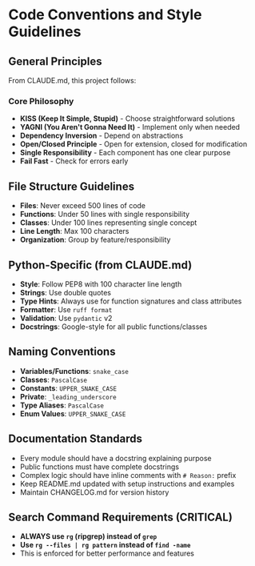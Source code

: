 # Code Conventions and Style Guidelines

## General Principles
From CLAUDE.md, this project follows:

### Core Philosophy
- **KISS (Keep It Simple, Stupid)** - Choose straightforward solutions
- **YAGNI (You Aren't Gonna Need It)** - Implement only when needed
- **Dependency Inversion** - Depend on abstractions
- **Open/Closed Principle** - Open for extension, closed for modification
- **Single Responsibility** - Each component has one clear purpose
- **Fail Fast** - Check for errors early

## File Structure Guidelines
- **Files**: Never exceed 500 lines of code
- **Functions**: Under 50 lines with single responsibility
- **Classes**: Under 100 lines representing single concept
- **Line Length**: Max 100 characters
- **Organization**: Group by feature/responsibility

## Python-Specific (from CLAUDE.md)
- **Style**: Follow PEP8 with 100 character line length
- **Strings**: Use double quotes
- **Type Hints**: Always use for function signatures and class attributes
- **Formatter**: Use `ruff format`
- **Validation**: Use `pydantic` v2
- **Docstrings**: Google-style for all public functions/classes

## Naming Conventions
- **Variables/Functions**: `snake_case`
- **Classes**: `PascalCase`
- **Constants**: `UPPER_SNAKE_CASE`
- **Private**: `_leading_underscore`
- **Type Aliases**: `PascalCase`
- **Enum Values**: `UPPER_SNAKE_CASE`

## Documentation Standards
- Every module should have a docstring explaining purpose
- Public functions must have complete docstrings
- Complex logic should have inline comments with `# Reason:` prefix
- Keep README.md updated with setup instructions and examples
- Maintain CHANGELOG.md for version history

## Search Command Requirements (CRITICAL)
- **ALWAYS use `rg` (ripgrep) instead of `grep`**
- **Use `rg --files | rg pattern` instead of `find -name`**
- This is enforced for better performance and features